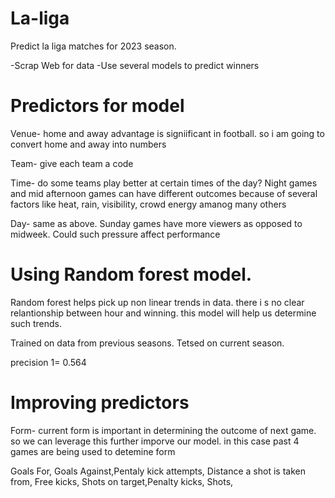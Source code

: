 # La-liga
Predict la liga matches for 2023 season.


-Scrap Web for data
-Use several models to predict winners


# Predictors for model
Venue- home and away advantage is signiificant in football. so i am going to convert home and away into numbers

Team- give each team a code

Time- do some teams play better at certain times of the day? Night games and mid afternoon games can have different outcomes because of several factors like heat, rain, visibility, crowd energy amanog many others

Day- same as above. Sunday games have more viewers as opposed to midweek. Could such pressure affect performance



# Using Random forest model. 
Random forest helps pick up non linear trends in data. there i s no clear relantionship between hour and winning. this model will help us determine such trends.

Trained on data from previous seasons.
Tetsed on current season.

precision 1= 0.564

# Improving predictors 
Form- current form is important in determining the outcome of next game. so we can leverage this further imporve our model. in this case past 4 games are being used to detemine form

Goals For, Goals Against,Pentaly kick attempts, Distance a shot is taken from, Free kicks, Shots on target,Penalty kicks, Shots, 





